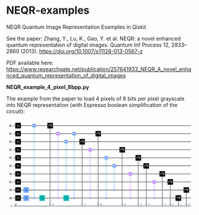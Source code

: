 # NEQR-examples
NEQR Quantum Image Representation Examples in Qiskit

See the paper:
Zhang, Y., Lu, K., Gao, Y. et al. NEQR: a novel enhanced quantum representation of digital images. Quantum Inf Process 12, 2833–2860 (2013). https://doi.org/10.1007/s11128-013-0567-z

PDF available here:
https://www.researchgate.net/publication/257641933_NEQR_A_novel_enhanced_quantum_representation_of_digital_images

**NEQR_example_4_pixel_8bpp.py**

The example from the paper to load 4 pixels of 8 bits per pixel grayscale into NEQR representation (with Espresso boolean simplification of the circuit):

![4 pixel 8 bpp NEQR circuit diagram](4pixel_8bpp.png)
